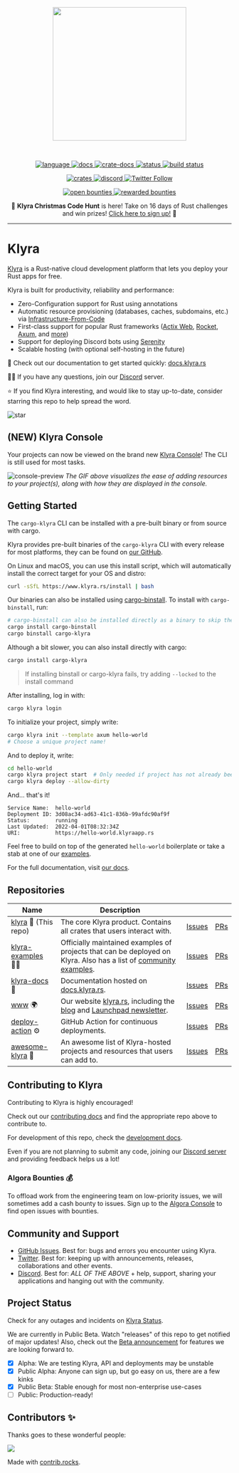 <!-- markdownlint-disable -->
<p align="center">
<img width="300" src="https://raw.githubusercontent.com/klyra-hq/klyra/master/assets/logo-rectangle-transparent.png"/>
</p>
<br>
<p align="center">
  <a href="https://github.com/klyra-hq/klyra/search?l=rust">
    <img alt="language" src="https://img.shields.io/badge/language-Rust-orange.svg">
  </a>
  <a href="https://docs.klyra.rs/">
    <img alt="docs" src="https://img.shields.io/badge/docs-klyra.rs-orange">
  </a>
  <a href="https://docs.rs/klyra-runtime">
    <img alt="crate-docs" src="https://img.shields.io/badge/docs-docs.rs-orange">
  </a>
  <a href="https://status.klyra.rs/">
    <img alt="status" src="https://img.shields.io/badge/status-blue">
  </a>
  <a href="https://circleci.com/gh/klyra-hq/klyra/">
    <img alt="build status" src="https://circleci.com/gh/klyra-hq/klyra.svg?style=shield"/>
  </a>
</p>
<p align="center">
  <a href="https://crates.io/crates/cargo-klyra">
    <img alt="crates" src="https://img.shields.io/crates/d/cargo-klyra">
  </a>
  <a href="https://discord.gg/klyra">
    <img alt="discord" src="https://img.shields.io/discord/803236282088161321?logo=discord"/>
  </a>
  <a href="https://twitter.com/klyra_dev">
    <img alt="Twitter Follow" src="https://img.shields.io/twitter/follow/klyra_dev">
  </a>
</p>
<p align="center">
  <a href="https://console.algora.io/org/klyra/bounties?status=open">
    <img alt="open bounties" src="https://img.shields.io/endpoint?url=https%3A%2F%2Fconsole.algora.io%2Fapi%2Fshields%2Fklyra%2Fbounties%3Fstatus%3Dopen"/>
  </a>
  <a href="https://console.algora.io/org/klyra/bounties?status=completed">
    <img alt="rewarded bounties" src="https://img.shields.io/endpoint?url=https%3A%2F%2Fconsole.algora.io%2Fapi%2Fshields%2Fklyra%2Fbounties%3Fstatus%3Dcompleted"/>
  </a>
</p>
<p align="center">
  🎄 <b>Klyra Christmas Code Hunt</b> is here! Take on 16 days of Rust challenges and win prizes! <a href="https://www.klyra.rs/cch">Click here to sign up!</a> 🎁
</p>
<!-- markdownlint-restore -->

---

# Klyra

[Klyra](https://www.klyra.rs/) is a Rust-native cloud development platform that lets you deploy your Rust apps for free.

Klyra is built for productivity, reliability and performance:

- Zero-Configuration support for Rust using annotations
- Automatic resource provisioning (databases, caches, subdomains, etc.) via [Infrastructure-From-Code](https://www.klyra.rs/blog/2022/05/09/ifc)
- First-class support for popular Rust frameworks ([Actix Web](https://docs.klyra.rs/examples/actix), [Rocket](https://docs.klyra.rs/examples/rocket), [Axum](https://docs.klyra.rs/examples/axum), and [more](https://docs.klyra.rs/examples/other))
- Support for deploying Discord bots using [Serenity](https://docs.klyra.rs/examples/serenity)
- Scalable hosting (with optional self-hosting in the future)

📖 Check out our documentation to get started quickly: [docs.klyra.rs](https://docs.klyra.rs)

🙋‍♂️ If you have any questions, join our [Discord](https://discord.gg/klyra) server.

⭐ If you find Klyra interesting, and would like to stay up-to-date, consider starring this repo to help spread the word.

![star](https://i.imgur.com/kLWmThm.gif)

## (NEW) Klyra Console

Your projects can now be viewed on the brand new [Klyra Console](https://console.klyra.rs/)!
The CLI is still used for most tasks.

![console-preview](https://i.imgur.com/1qdWipP.gif)
*The GIF above visualizes the ease of adding resources to your project(s), along with how they are displayed in the console.*

## Getting Started

The `cargo-klyra` CLI can be installed with a pre-built binary or from source with cargo.

Klyra provides pre-built binaries of the `cargo-klyra` CLI with every release
for most platforms, they can be found on [our GitHub](https://github.com/klyra-hq/klyra/releases/latest).

On Linux and macOS, you can use this install script, which will automatically install the correct target for your OS and distro:

```sh
curl -sSfL https://www.klyra.rs/install | bash
```

Our binaries can also be installed using [cargo-binstall](https://github.com/cargo-bins/cargo-binstall).
To install with `cargo-binstall`, run:

```sh
# cargo-binstall can also be installed directly as a binary to skip the compilation time: https://github.com/cargo-bins/cargo-binstall#installation
cargo install cargo-binstall
cargo binstall cargo-klyra
```

Although a bit slower, you can also install directly with cargo:

```sh
cargo install cargo-klyra
```

> If installing binstall or cargo-klyra fails, try adding `--locked` to the install command

After installing, log in with:

```sh
cargo klyra login
```

To initialize your project, simply write:

```bash
cargo klyra init --template axum hello-world
# Choose a unique project name!
```

And to deploy it, write:

```bash
cd hello-world
cargo klyra project start  # Only needed if project has not already been created during init
cargo klyra deploy --allow-dirty
```

And... that's it!

```text
Service Name:  hello-world
Deployment ID: 3d08ac34-ad63-41c1-836b-99afdc90af9f
Status:        running
Last Updated:  2022-04-01T08:32:34Z
URI:           https://hello-world.klyraapp.rs
```

Feel free to build on top of the generated `hello-world` boilerplate or take a stab at one of our [examples](https://github.com/klyra-hq/klyra-examples).

For the full documentation, visit [our docs](https://docs.klyra.rs).

## Repositories

| Name | Description |  |  |
|-|-|-|-|
| [klyra](https://github.com/klyra-hq/klyra) 🚀 (This repo) | The core Klyra product. Contains all crates that users interact with. | [Issues](https://github.com/klyra-hq/klyra/issues) | [PRs](https://github.com/klyra-hq/klyra/pulls)
| [klyra-examples](https://github.com/klyra-hq/klyra-examples) 👨‍🏫 | Officially maintained examples of projects that can be deployed on Klyra. Also has a list of [community examples](https://github.com/klyra-hq/klyra-examples#community-examples). | [Issues](https://github.com/klyra-hq/klyra-examples/issues) | [PRs](https://github.com/klyra-hq/klyra-examples/pulls)
| [klyra-docs](https://github.com/klyra-hq/klyra-docs) 📃 | Documentation hosted on [docs.klyra.rs](https://docs.klyra.rs/). | [Issues](https://github.com/klyra-hq/klyra-docs/issues) | [PRs](https://github.com/klyra-hq/klyra-docs/pulls)
| [www](https://github.com/klyra-hq/www) 🌍 | Our website [klyra.rs](https://www.klyra.rs/), including the [blog](https://www.klyra.rs/blog/tags/all) and [Launchpad newsletter](https://www.klyra.rs/launchpad). | [Issues](https://github.com/klyra-hq/www/issues) | [PRs](https://github.com/klyra-hq/www/pulls)
| [deploy-action](https://github.com/klyra-hq/deploy-action) ⚙ | GitHub Action for continuous deployments. | [Issues](https://github.com/klyra-hq/deploy-action/issues) | [PRs](https://github.com/klyra-hq/deploy-action/pulls)
| [awesome-klyra](https://github.com/klyra-hq/awesome-klyra) 🌟 | An awesome list of Klyra-hosted projects and resources that users can add to. | [Issues](https://github.com/klyra-hq/awesome-klyra/issues) | [PRs](https://github.com/klyra-hq/awesome-klyra/pulls)

## Contributing to Klyra

Contributing to Klyra is highly encouraged!

Check out our [contributing docs](./CONTRIBUTING.md) and find the appropriate repo above to contribute to.

For development of this repo, check the [development docs](./DEVELOPING.md).

Even if you are not planning to submit any code, joining our [Discord server](https://discord.gg/klyra) and providing feedback helps us a lot!

### Algora Bounties 💰

To offload work from the engineering team on low-priority issues, we will sometimes add a cash bounty to issues.
Sign up to the [Algora Console](https://console.algora.io/org/klyra/bounties?status=open) to find open issues with bounties.

## Community and Support

- [GitHub Issues](https://github.com/klyra-hq/klyra/issues). Best for: bugs and errors you encounter using Klyra.
- [Twitter](https://twitter.com/klyra_dev). Best for: keeping up with announcements, releases, collaborations and other events.
- [Discord](https://discord.gg/klyra). Best for: *ALL OF THE ABOVE* + help, support, sharing your applications and hanging out with the community.

## Project Status

Check for any outages and incidents on [Klyra Status](https://status.klyra.rs/).

We are currently in Public Beta.
Watch "releases" of this repo to get notified of major updates!
Also, check out the [Beta announcement](https://www.klyra.rs/beta#06) for features we are looking forward to.

- [x] Alpha: We are testing Klyra, API and deployments may be unstable
- [x] Public Alpha: Anyone can sign up, but go easy on us,
  there are a few kinks
- [x] Public Beta: Stable enough for most non-enterprise use-cases
- [ ] Public: Production-ready!

## Contributors ✨

Thanks goes to these wonderful people:

<!-- markdownlint-disable -->
<a href="https://github.com/klyra-hq/klyra/graphs/contributors">
  <img src="https://contrib.rocks/image?repo=klyra-hq/klyra" />
</a>

Made with [contrib.rocks](https://contrib.rocks).
